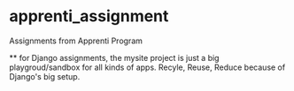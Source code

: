 # apprenti_assignment
Assignments from Apprenti Program

** for Django assignments, the mysite project is just a big playgroud/sandbox for all kinds of apps. Recyle, Reuse, Reduce because of Django's big setup.
